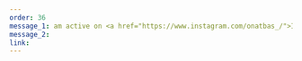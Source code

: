 ```yaml
---
order: 36
message_1: am active on <a href="https://www.instagram.com/onatbas_/">Instagram</a> these days.
message_2:
link:
---
```



